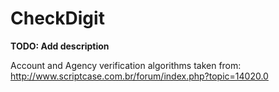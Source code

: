 # CheckDigit

**TODO: Add description**

Account and Agency verification algorithms taken from: http://www.scriptcase.com.br/forum/index.php?topic=14020.0